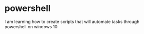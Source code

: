 # powershell
I am learning how to create scripts that will automate tasks through powershell on windows 10
